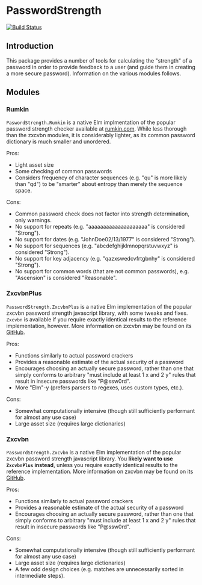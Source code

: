 # PasswordStrength

[![Build Status](https://travis-ci.com/SiriusStarr/elm-password-strength.svg?branch=master)](https://travis-ci.com/SiriusStarr/elm-password-strength)

## Introduction

This package provides a number of tools for calculating the "strength" of a
password in order to provide feedback to a user (and guide them in creating a
more secure password).  Information on the various modules follows.

## Modules

### Rumkin

`PaswordStrength.Rumkin` is a native Elm implmentation of the popular password
strength checker available at [rumkin.com](http://rumkin.com/tools/password/passchk.php).
While less thorough than the zxcvbn modules, it is considerably lighter, as its
common password dictionary is much smaller and unordered.

Pros:

* Light asset size
* Some checking of common passwords
* Considers frequency of character sequences (e.g. "qu" is more likely than "qd")
to be "smarter" about entropy than merely the sequence space.

Cons:

* Common password check does not factor into strength determination, only warnings.
* No support for repeats (e.g. "aaaaaaaaaaaaaaaaaaaa" is considered "Strong").
* No support for dates (e.g. "JohnDoe02/13/1977" is considered "Strong").
* No support for sequences (e.g. "abcdefghijklmnopqrstuvwxyz" is considered "Strong").
* No support for key adjacency (e.g. "qazxswedcvfrtgbnhy" is considered "Strong").
* No support for common words (that are not common passwords), e.g. "Ascension" is considered "Reasonable".

### ZxcvbnPlus

`PasswordStrength.ZxcvbnPlus` is a native Elm implementation of the popular
zxcvbn password strength javascript library, with some tweaks and fixes.
`Zxcvbn` is available if you require exactly identical results to the reference
implementation, however. More information on zxcvbn may be found on its
[GitHub](https://github.com/dropbox/zxcvbn).

Pros:

* Functions similarly to actual password crackers
* Provides a reasonable estimate of the actual security of a password
* Encourages choosing an actually secure password, rather than one that simply
conforms to arbitrary "must include at least 1 x and 2 y" rules that result in
insecure passwords like "P@ssw0rd".
* More "Elm"-y (prefers parsers to regexes, uses custom types, etc.).

Cons:

* Somewhat computationally intensive (though still sufficiently performant for almost any
use case)
* Large asset size (requires large dictionaries)

### Zxcvbn

`PasswordStrength.Zxcvbn` is a native Elm implementation of the popular zxcvbn
password strength javascript library. You **likely want to use `ZxcvbnPlus`
instead**, unless you require exactly identical results to the reference
implementation. More information on zxcvbn may be found on its
[GitHub](https://github.com/dropbox/zxcvbn).

Pros:

* Functions similarly to actual password crackers
* Provides a reasonable estimate of the actual security of a password
* Encourages choosing an actually secure password, rather than one that simply
conforms to arbitrary "must include at least 1 x and 2 y" rules that result in
insecure passwords like "P@ssw0rd".

Cons:

* Somewhat computationally intensive (though still sufficiently performant for almost any
use case)
* Large asset size (requires large dictionaries)
* A few odd design choices (e.g. matches are unnecessarily sorted in intermediate steps).
